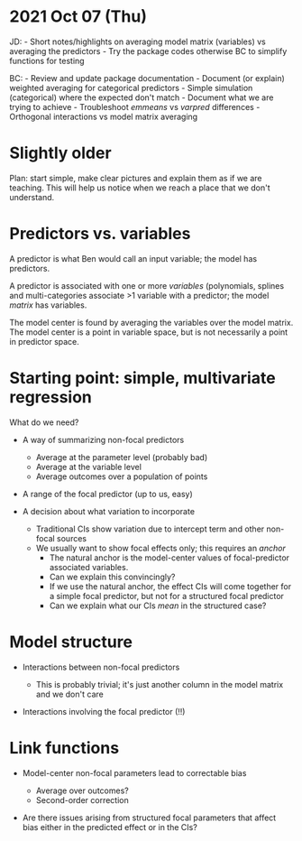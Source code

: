 2021 Oct 07 (Thu)
=================
JD:
	- Short notes/highlights on averaging model matrix (variables) vs averaging the predictors
	- Try the package codes otherwise BC to simplify functions for testing

BC:
	- Review and update package documentation
	- Document (or explain) weighted averaging for categorical predictors
	- Simple simulation (categorical) where the expected don't match
	- Document what we are trying to achieve
	- Troubleshoot _emmeans_ vs _varpred_ differences 
	- Orthogonal interactions vs model matrix averaging


Slightly older
=================

Plan: start simple, make clear pictures and explain them as if we are teaching. This will help us notice when we reach a place that we don't understand.

# Predictors vs. variables

A predictor is what Ben would call an input variable; the model has predictors.

A predictor is associated with one or more _variables_ (polynomials, splines and multi-categories associate >1 variable with a predictor; the model _matrix_ has variables.

The model center is found by averaging the variables over the model matrix. The model center is a point in variable space, but is not necessarily a point in predictor space.

# Starting point: simple, multivariate regression

What do we need?
* A way of summarizing non-focal predictors
	* Average at the parameter level (probably bad)
	* Average at the variable level
	* Average outcomes over a population of points

* A range of the focal predictor (up to us, easy)

* A decision about what variation to incorporate
	* Traditional CIs show variation due to intercept term and other non-focal sources
	* We usually want to show focal effects only; this requires an _anchor_
		* The natural anchor is the model-center values of focal-predictor associated variables.
		* Can we explain this convincingly?
		* If we use the natural anchor, the effect CIs will come together for a simple focal predictor, but not for a structured focal predictor
		* Can we explain what our CIs _mean_ in the structured case?

# Model structure

* Interactions between non-focal predictors
	* This is probably trivial; it's just another column in the model matrix and we don't care

* Interactions involving the focal predictor (!!)

# Link functions

* Model-center non-focal parameters lead to correctable bias
	* Average over outcomes?
	* Second-order correction

* Are there issues arising from structured focal parameters that affect bias either in the predicted effect or in the CIs?
